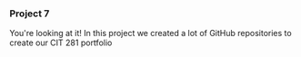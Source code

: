 ### Project 7

You're looking at it! In this project we created a lot of GitHub repositories to create our CIT 281 portfolio
